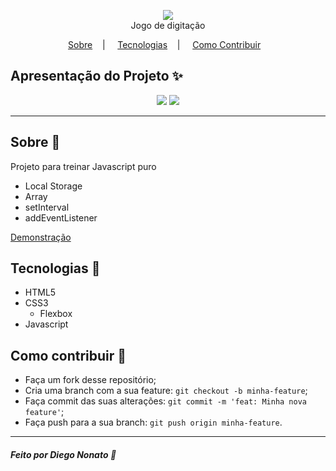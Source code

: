 <p align="center">
<image src="https://fontmeme.com/permalink/210629/d0bea59249c682f66e0a119f0b5d362d.png"/></br>
<label>Jogo de digitação</label>
</p>

<p align="center">
<a href="#sobre-memo">Sobre</a>&nbsp;&nbsp;&nbsp; | &nbsp;&nbsp;&nbsp;
<a href="#tecnologias-rocket">Tecnologias</a>&nbsp;&nbsp;&nbsp; | &nbsp;&nbsp;&nbsp;
<a href="#como-contribuir-">Como Contribuir</a>&nbsp;&nbsp;&nbsp;
</p>

## Apresentação do Projeto :sparkles:

<p align="center">
<image src="https://media3.giphy.com/media/RJVw6tIfb2dIwTHFb0/giphy.gif" />
<image src="type-game.png" />
</p>

---

## Sobre :memo:

Projeto para treinar Javascript puro

- Local Storage
- Array
- setInterval
- addEventListener



<a href="https://nonatodiego.github.io/type-game/">Demonstração</a>

## Tecnologias :rocket:

- HTML5
- CSS3
  - Flexbox
- Javascript

## Como contribuir 🤔

- Faça um fork desse repositório;
- Cria uma branch com a sua feature: `git checkout -b minha-feature`;
- Faça commit das suas alterações: `git commit -m 'feat: Minha nova feature'`;
- Faça push para a sua branch: `git push origin minha-feature`.


---

##### Feito por Diego Nonato :wave:

